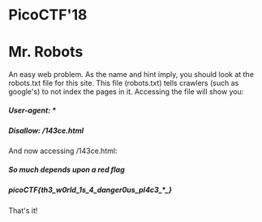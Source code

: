 # PicoCTF'18
# Mr. Robots

An easy web problem.
As the name and hint imply, you should look at the robots.txt file for this site.
This file (robots.txt) tells crawlers (such as google's) to not index the pages in it.
Accessing the file will show you:
##### User-agent: *
##### Disallow: /143ce.html

And now accessing /143ce.html:
##### So much depends upon a red flag
##### picoCTF{th3_w0rld_1s_4_danger0us_pl4c3_******_*****}

That's it!
